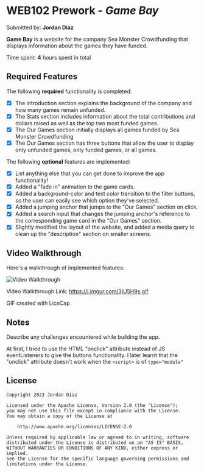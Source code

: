 # WEB102 Prework - *Game Bay*

Submitted by: **Jordan Diaz**

**Game Bay** is a website for the company Sea Monster Crowdfunding that displays information about the games they have funded.

Time spent: **4** hours spent in total

## Required Features

The following **required** functionality is completed:

* [x] The introduction section explains the background of the company and how many games remain unfunded.
* [x] The Stats section includes information about the total contributions and dollars raised as well as the top two most funded games.
* [x] The Our Games section initially displays all games funded by Sea Monster Crowdfunding
* [x] The Our Games section has three buttons that allow the user to display only unfunded games, only funded games, or all games.

The following **optional** features are implemented:

* [x] List anything else that you can get done to improve the app functionality!
* [x] Added a "fade in" animation to the game cards.
* [x] Added a background-color and text color transition to the filter buttons, so the user can easily see which option they've         selected.
* [x] Added a jumping anchor that jumps to the "Our Games" section on click.
* [x] Added a search input that changes the jumping anchor's reference to the corresponding game card in the "Our Games" section.
* [x] Slightly modified the layout of the website, and added a media query to clean up the "description" section on smaller screens.
 
## Video Walkthrough

Here's a walkthrough of implemented features:

<img src='./walkthrough.gif' title='Video Walkthrough' alt='Video Walkthrough' />

Video Walkthrough Link: https://i.imgur.com/3jU5H9s.gif

GIF created with LiceCap 

## Notes

Describe any challenges encountered while building the app.

At first, I tried to use the HTML "onclick" attribute instead of JS eventListeners to give the buttons functionality. I later learnt that the "onclick" attribute doesn't work when the `<script>` is of `type="module"`

## License

    Copyright 2023 Jordan Diaz

    Licensed under the Apache License, Version 2.0 (the "License");
    you may not use this file except in compliance with the License.
    You may obtain a copy of the License at

        http://www.apache.org/licenses/LICENSE-2.0

    Unless required by applicable law or agreed to in writing, software
    distributed under the License is distributed on an "AS IS" BASIS,
    WITHOUT WARRANTIES OR CONDITIONS OF ANY KIND, either express or implied.
    See the License for the specific language governing permissions and
    limitations under the License.
